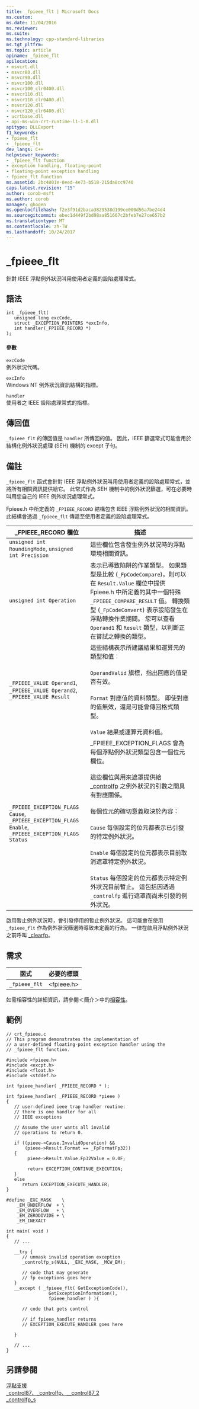 ```yaml
---
title: _fpieee_flt | Microsoft Docs
ms.custom: 
ms.date: 11/04/2016
ms.reviewer: 
ms.suite: 
ms.technology: cpp-standard-libraries
ms.tgt_pltfrm: 
ms.topic: article
apiname: _fpieee_flt
apilocation:
- msvcrt.dll
- msvcr80.dll
- msvcr90.dll
- msvcr100.dll
- msvcr100_clr0400.dll
- msvcr110.dll
- msvcr110_clr0400.dll
- msvcr120.dll
- msvcr120_clr0400.dll
- ucrtbase.dll
- api-ms-win-crt-runtime-l1-1-0.dll
apitype: DLLExport
f1_keywords:
- fpieee_flt
- _fpieee_flt
dev_langs: C++
helpviewer_keywords:
- _fpieee_flt function
- exception handling, floating-point
- floating-point exception handling
- fpieee_flt function
ms.assetid: 2bc4801e-0eed-4e73-b518-215da8cc9740
caps.latest.revision: "15"
author: corob-msft
ms.author: corob
manager: ghogen
ms.openlocfilehash: f2e3f91d2baca3829538d199ce000d56a7be24d4
ms.sourcegitcommit: ebec1d449f2bd98aa851667c2bfeb7e27ce657b2
ms.translationtype: MT
ms.contentlocale: zh-TW
ms.lasthandoff: 10/24/2017
---
```

# <a name="fpieeeflt"></a>_fpieee_flt
針對 IEEE 浮點例外狀況叫用使用者定義的設陷處理常式。  
  
## <a name="syntax"></a>語法  
  
```  
int _fpieee_flt(   
   unsigned long excCode,  
   struct _EXCEPTION_POINTERS *excInfo,  
   int handler(_FPIEEE_RECORD *)   
);  
```  
  
#### <a name="parameters"></a>參數  
 `excCode`  
 例外狀況代碼。  
  
 `excInfo`  
 Windows NT 例外狀況資訊結構的指標。  
  
 `handler`  
 使用者之 IEEE 設陷處理常式的指標。  
  
## <a name="return-value"></a>傳回值  
 `_fpieee_flt` 的傳回值是 `handler` 所傳回的值。 因此，IEEE 篩選常式可能會用於結構化例外狀況處理 (SEH) 機制的 except 子句。  
  
## <a name="remarks"></a>備註  
 `_fpieee_flt` 函式會針對 IEEE 浮點例外狀況叫用使用者定義的設陷處理常式，並將所有相關資訊提供給它。 此常式作為 SEH 機制中的例外狀況篩選，可在必要時叫用您自己的 IEEE 例外狀況處理常式。  
  
 Fpieee.h 中所定義的 `_FPIEEE_RECORD` 結構包含 IEEE 浮點例外狀況的相關資訊。 此結構會透過 `_fpieee_flt` 傳遞至使用者定義的設陷處理常式。  
  
|_FPIEEE_RECORD 欄位|描述|  
|----------------------------|-----------------|  
|`unsigned int RoundingMode`, `unsigned int Precision`|這些欄位包含發生例外狀況時的浮點環境相關資訊。|  
|`unsigned int Operation`|表示已導致陷阱的作業類型。 如果類型是比較 (`_FpCodeCompare`)，則可以在 `Result.Value` 欄位中提供 Fpieee.h 中所定義的其中一個特殊 `_FPIEEE_COMPARE_RESULT` 值。 轉換類型 (`_FpCodeConvert`) 表示設陷發生在浮點轉換作業期間。 您可以查看 `Operand1` 和 `Result` 類型，以判斷正在嘗試之轉換的類型。|  
|`_FPIEEE_VALUE Operand1`, `_FPIEEE_VALUE Operand2`, `_FPIEEE_VALUE Result`|這些結構表示所建議結果和運算元的類型和值︰<br /><br /> `OperandValid` 旗標，指出回應的值是否有效。<br /><br /> `Format` 對應值的資料類型。 即使對應的值無效，還是可能會傳回格式類型。<br /><br /> `Value` 結果或運算元資料值。|  
|`_FPIEEE_EXCEPTION_FLAGS Cause`, `_FPIEEE_EXCEPTION_FLAGS Enable`, `_FPIEEE_EXCEPTION_FLAGS Status`|_FPIEEE_EXCEPTION_FLAGS 會為每個浮點例外狀況類型包含一個位元欄位。<br /><br /> 這些欄位與用來遮罩提供給 [_controlfp](../../c-runtime-library/reference/control87-controlfp-control87-2.md) 之例外狀況的引數之間具有對應關係。<br /><br /> 每個位元的確切意義取決於內容︰<br /><br /> `Cause` 每個設定的位元都表示已引發的特定例外狀況。<br /><br /> `Enable` 每個設定的位元都表示目前取消遮罩特定例外狀況。<br /><br /> `Status` 每個設定的位元都表示特定例外狀況目前暫止。 這包括因透過 `_controlfp` 進行遮罩而尚未引發的例外狀況。|  
  
 啟用暫止例外狀況時，會引發停用的暫止例外狀況。 這可能會在使用 `_fpieee_flt` 作為例外狀況篩選時導致未定義的行為。 一律在啟用浮點例外狀況之前呼叫 [_clearfp](../../c-runtime-library/reference/clear87-clearfp.md)。  
  
## <a name="requirements"></a>需求  
  
|函式|必要的標頭|  
|--------------|---------------------|  
|`_fpieee_flt`|\<fpieee.h>|  
  
 如需相容性的詳細資訊，請參閱＜簡介＞中的[相容性](../../c-runtime-library/compatibility.md)。  
  
## <a name="example"></a>範例  
  
```  
// crt_fpieee.c  
// This program demonstrates the implementation of  
// a user-defined floating-point exception handler using the  
// _fpieee_flt function.  
  
#include <fpieee.h>  
#include <excpt.h>  
#include <float.h>  
#include <stddef.h>  
  
int fpieee_handler( _FPIEEE_RECORD * );  
  
int fpieee_handler( _FPIEEE_RECORD *pieee )  
{  
   // user-defined ieee trap handler routine:  
   // there is one handler for all   
   // IEEE exceptions  
  
   // Assume the user wants all invalid   
   // operations to return 0.  
  
   if ((pieee->Cause.InvalidOperation) &&   
       (pieee->Result.Format == _FpFormatFp32))   
   {  
        pieee->Result.Value.Fp32Value = 0.0F;  
  
        return EXCEPTION_CONTINUE_EXECUTION;  
   }  
   else  
      return EXCEPTION_EXECUTE_HANDLER;  
}  
  
#define _EXC_MASK    \  
    _EM_UNDERFLOW  + \  
    _EM_OVERFLOW   + \  
    _EM_ZERODIVIDE + \  
    _EM_INEXACT  
  
int main( void )  
{  
   // ...  
  
   __try {  
      // unmask invalid operation exception  
      _controlfp_s(NULL, _EXC_MASK, _MCW_EM);   
  
      // code that may generate   
      // fp exceptions goes here  
   }  
   __except ( _fpieee_flt( GetExceptionCode(),  
                GetExceptionInformation(),  
                fpieee_handler ) ){  
  
      // code that gets control   
  
      // if fpieee_handler returns  
      // EXCEPTION_EXECUTE_HANDLER goes here  
  
   }  
  
   // ...  
}  
```  
  
## <a name="see-also"></a>另請參閱  
 [浮點支援](../../c-runtime-library/floating-point-support.md)   
 [_control87、_controlfp、\__control87_2](../../c-runtime-library/reference/control87-controlfp-control87-2.md)   
 [_controlfp_s](../../c-runtime-library/reference/controlfp-s.md)